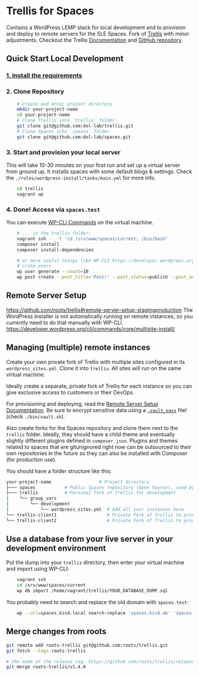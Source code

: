# Trellis for Spaces

Contains a WordPress LEMP stack for local development and to provision and deploy to remote servers for the SLE Spaces.
Fork of [Trellis](https://github.com/roots/trellis) with minor adjustments.
Checkout the Trellis [Documentation](https://roots.io/trellis/docs) and [GitHub repository](https://github.com/roots/trellis).


## Quick Start Local Development

### [1. Install the requirements](https://github.com/roots/trellis#requirements)

### 2. Clone Repository

```sh
    # Create and enter project directory
    mkdir your-project-name
    cd your-project-name
    # Clone Trellis into `trellis` folder.
    git clone git@github.com:dol-lab/trellis.git
    # Clone Spaces into `spaces` folder.
    git clone git@github.com:dol-lab/spaces.git
```

### 3. Start and provision your local server

This will take 10-30 minutes on your first run and set up a virtual server from ground up.
It installs spaces with some default blogs & settings.
Check the `./roles/wordpress-install/tasks/main.yml` for more info.

```sh
    cd trellis
    vagrant up
```

### 4. Done! Access via `spaces.test`

You can execute [WP-CLI Commands](https://developer.wordpress.org/cli/commands/) on the virtual machine.

```sh
    # ... in the trellis folder:
    vagrant ssh -- -t 'cd /srv/www/spaces/current; /bin/bash'
    composer install
    composer install-dependencies

    # or more useful things like WP-CLI https://developer.wordpress.org/cli/commands/
    # crate users
    wp user generate --count=10
    wp post create --post_title='Post!' --post_status=publish --post_author=1 --post_content='R2D2'
```

## Remote Server Setup
https://github.com/roots/trellis#remote-server-setup-stagingproduction
The WordPress installer is not automatically running on remote instances, so you currently need to do that manually with WP-CLI.
https://developer.wordpress.org/cli/commands/core/multisite-install/

## Managing (multiple) remote instances

Create your own private fork of Trellis with multiple sites configured in its `wordpress_sites.yml`. Clone it into `trellis`. All sites will run on the same virtual machine.

Ideally create a separate, private fork of Trellis for each instance so you can give exclusive access to customers or their DevOps.

For provisioning and deploying, read the [Remote Server Setup Documentation](https://roots.io/trellis/docs/remote-server-setup/).
Be sure to encrypt sensitive data using a [`.vault_pass`](https://roots.io/trellis/docs/vault/) file! (check `./bin/vault.sh`).

Also create forks for the Spaces repository and clone them next to the `trellis` folder.
Ideally, they should have a child theme and eventually slightly different plugins defined in `composer.json`. Plugins and themes related to spaces that are gitunignored right now can be outsourced to their own repositories in the future so they can also be installed with Composer (for production use).

You should have a folder structure like this:

```sh
your-project-name                  # Project directory
├─── spaces           # Public Spaces repository (Open Source), used by (most) clients.
├─── trellis          # Personal fork of Trellis for development
|    └── group_vars
|        └── development
|            └── wordpress_sites.yml  # Add all your instances here
└── trellis-client1                   # Private Fork of Trellis to provision and deploy to server of Client 1
└── trellis-client2                   # Private Fork of Trellis to provision and deploy to server of Client 2

```

## Use a database from your live server in your development environment

Put the dump into your `trellis` directory, then enter your virtual machine and import using WP-CLI:

```sh
    vagrant ssh
    cd /srv/www/spaces/current
    wp db import /home/vagrant/trellis/YOUR_DATABASE_DUMP.sql
```

You probably need to search and replace the old domain with `spaces.test`:

```sh
    wp --url=spaces.kisd.local search-replace 'spaces.kisd.de' 'spaces.test' --all-tables --skip-columns=guid --precise --recurse-objects --verbose
```

## Merge changes from roots

```bash
git remote add roots-trellis git@github.com:roots/trellis.git
git fetch --tags roots-trellis

# the name of the release tag. https://github.com/roots/trellis/releases
git merge roots-trellis/v1.4.0
```
